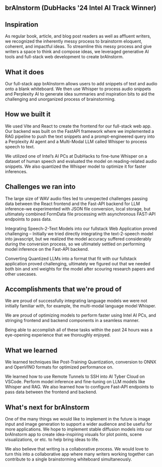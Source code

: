 ## brAInstorm (DubHacks '24 Intel AI Track Winner)

## Inspiration
As regular book, article, and blog post readers as well as affluent writers, we recognized the inherently messy process to brainstorm eloquent, coherent, and impactful ideas. To streamline this messy process and give writers a space to think and compose ideas, we leveraged generative AI tools and full-stack web development to create brAInstorm.

## What it does
Our full-stack app brAInstorm allows users to add snippets of text and audio onto a blank whiteboard. We then use Whisper to process audio snippets and Perplexity AI to generate idea summaries and inspiration bits to aid the challenging and unorganized process of brainstorming. 

## How we built it
We used Vite and React to create the frontend for our full-stack web app. Our backend was built on the FastAPI framework where we implemented a RAG pipeline to push the text snippets and a prompt-engineered query into a Perplexity AI agent and a Multi-Modal LLM called Whisper to process speech to text.

We utilized one of Intel’s AI PCs at DubHacks to fine-tune Whisper on a dataset of human speech and evaluated the model on reading-related audio snippets. We also quantized the Whisper model to optimize it for faster inferences.

## Challenges we ran into
The large size of WAV audio files led to unexpected challenges passing data between the React frontend and the Fast-API backend for LLM inference–we experimented with JSON file conversion, local storage, but ultimately combined FormData file processing with asynchronous FAST-API endpoints to pass data. 

Integrating Speech-2-Text Models into our fullstack Web Application proved challenging – Initially we tried directly integrating the text-2-speech model into javascript, but we realized the model accuracy suffered considerably during the conversion process, so we ultimately settled on performing model inference on the Fast-API backend. 

Converting Quantized LLMs into a format that fit with our fullstack application proved challenging, ultimately we figured out that we needed both bin and xml weights for the model after scouring research papers and other usecases. 

## Accomplishments that we're proud of
We are proud of successfully integrating language models we were not initially familiar with, for example, the multi-modal language model Whisper.

We are proud of optimizing models to perform faster using Intel AI PCs, and stringing frontend and backend components in a seamless manner. 

Being able to accomplish all of these tasks within the past 24 hours was a eye-opening experience that we thoroughly enjoyed.

## What we learned
We learned techniques like Post-Training Quantization, conversion to ONNX and OpenVINO formats for optimized performance on. 

We learned how to use Remote Tunnels to SSH into AI Tyber Cloud on VSCode. 
Perform model inference and fine-tuning on LLM models like Whisper and RAG. 
We also learned how to configure Fast-API endpoints to pass data between the frontend and backend. 


## What's next for brAInstorm
One of the many things we would like to implement in the future is image input and image generation to support a wider audience and be useful for more applications. We hope to implement stable diffusion models into our brAInstorm app to create idea-inspiring visuals for plot points, scene visualizations, or etc. to help bring ideas to life.

We also believe that writing is a collaborative process. We would love to turn this into a collaborative app where many writers working together can contribute to a single brainstorming whiteboard simultaneously.
